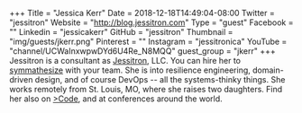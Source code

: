 +++
Title = "Jessica Kerr"
Date = 2018-12-18T14:49:04-08:00
Twitter = "jessitron"
Website = "http://blog.jessitron.com"
Type = "guest"
Facebook = ""
Linkedin = "jessicakerr"
GitHub = "jessitron"
Thumbnail = "img/guests/jkerr.png"
Pinterest = ""
Instagram = "jessitronica"
YouTube = "channel/UCWaInxwpwDYd6U4Re_N8MQQ"
guest_group = "jkerr"
+++
Jessitron is a consultant as [Jessitron](https://blog.jessitron.com), LLC. You can hire her to [symmathesize](https://blog.jessitron.com/2018/10/25/symmathecist-n/) with your team.
She is into resilience engineering, domain-driven design, and of course DevOps -- all the systems-thinky things.
She works remotely from St. Louis, MO, where she raises two daughters. Find her also on [&gt;Code](https://greaterthancode.com), and at 
conferences around the world.
